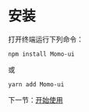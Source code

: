 # 安装

打开终端运行下列命令：

```
npm install Momo-ui
```

或

```
yarn add Momo-ui
```

下一节：[开始使用](#/doc/get-started)